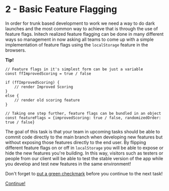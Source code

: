 # 2 - Basic Feature Flagging
In order for trunk based development to work we need a way to do dark launches and the most common way to achieve that is through the use of feature flags. Initech realized feature flagging can be done in many different ways so management in now asking all teams to come up with a simple implementation of feature flags using the `localStorage` feature in the browsers.

**Tip!**

	// Feature flags in it's simplest form can be just a variable
	const ffImprovedScoring = true / false

	if (ffImprovedScoring) {
		// render Improved Scoring
	}
	else {
		// render old scoring feature
	}

	// Taking one step further, feature flags can be bundled in an object
	const featureFlags = {improvedScoring: true / false, randomizedOrder: true / false}


The goal of this task is that your team in upcoming tasks should be able to commit code directly to the main branch when developing new features but without exposing those features directly to the end user. By flipping different feature flags on or off in `localStorage` you will be able to expose or hide the new features you're building. In this way, visitors such as testers or people from our client will be able to test the stable version of the app while you develop and test new features in the same environment!

Don't forget to [put a green checkmark](0-instructions.md) before you continue to the next task!

[Continue!](3-small-improvements.md)

